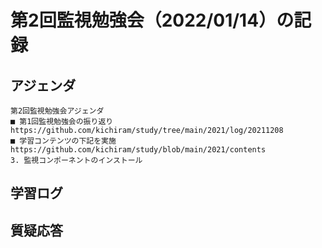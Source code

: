 # 第2回監視勉強会（2022/01/14）の記録
## アジェンダ
```
第2回監視勉強会アジェンダ
■ 第1回監視勉強会の振り返り
https://github.com/kichiram/study/tree/main/2021/log/20211208
■ 学習コンテンツの下記を実施
https://github.com/kichiram/study/blob/main/2021/contents
3. 監視コンポーネントのインストール
```
## 学習ログ
## 質疑応答
